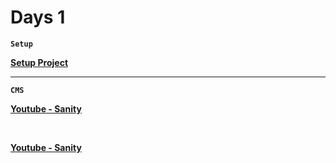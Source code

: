 # Days 1

**`Setup`**

**[Setup Project](https://haranglog.tistory.com/28)**

---

**`CMS`**

**[Youtube - Sanity](https://www.youtube.com/watch?v=B1sXeodBLj4)**

<br />

**[Youtube - Sanity](https://www.youtube.com/watch?v=I2dcpatq54o)**
